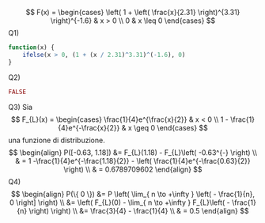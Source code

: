 $$
F(x) = \begin{cases}
\left( 1 + \left( \frac{x}{2.31} \right)^{3.31} \right)^{-1.6}  & x > 0 \\
0 & x \leq 0
\end{cases}
$$
Q1)
```r
function(x) {
	ifelse(x > 0, (1 + (x / 2.31)^3.31)^(-1.6), 0)
}
```
Q2)
```r
FALSE
```
Q3)
Sia
$$
F_{L}(x) = \begin{cases}
\frac{1}{4}e^{\frac{x}{2}}  &  x < 0 \\
1 - \frac{1}{4}e^{-\frac{x}{2}} & x \geq 0
\end{cases}
$$
una funzione di distribuzione.
$$
\begin{align}
P([-0.63, 1.18]) &= F_{L}(1.18) - F_{L}\left( -0.63^{-} \right)  \\
 & = 1 -\frac{1}{4}e^{-\frac{1.18}{2}} - \left( \frac{1}{4}e^{-\frac{0.63}{2}} \right) \\
 & = 0.6789709602
\end{align}
$$
Q4)
$$
\begin{align}
P(\{ 0 \}) &= P \left( \lim_{ n \to +\infty } \left( - \frac{1}{n}, 0 \right] \right) \\
&= \left( F_{L}(0) - \lim_{ n \to +\infty } F_{L}\left( - \frac{1}{n} \right) \right) \\
 &= \frac{3}{4} - \frac{1}{4}  \\
 & = 0.5
\end{align}
$$

